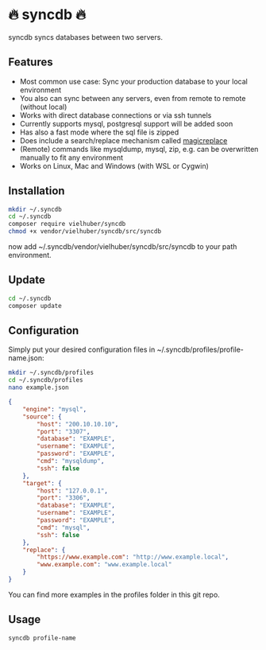 # 🔥 syncdb 🔥

syncdb syncs databases between two servers.

## Features

* Most common use case: Sync your production database to your local environment
* You also can sync between any servers, even from remote to remote (without local)
* Works with direct database connections or via ssh tunnels
* Currently supports mysql, postgresql support will be added soon
* Has also a fast mode where the sql file is zipped
* Does include a search/replace mechanism called [magicreplace](https://github.com/vielhuber/magicreplace)
* (Remote) commands like mysqldump, mysql, zip, e.g. can be overwritten manually to fit any environment
* Works on Linux, Mac and Windows (with WSL or Cygwin)

## Installation

```bash
mkdir ~/.syncdb
cd ~/.syncdb
composer require vielhuber/syncdb
chmod +x vendor/vielhuber/syncdb/src/syncdb
```
now add ~/.syncdb/vendor/vielhuber/syncdb/src/syncdb to your path environment.

## Update

```bash
cd ~/.syncdb
composer update
```

## Configuration

Simply put your desired configuration files in ~/.syncdb/profiles/profile-name.json:

```bash
mkdir ~/.syncdb/profiles
cd ~/.syncdb/profiles
nano example.json
```

```json
{
    "engine": "mysql",
    "source": {
        "host": "200.10.10.10",
        "port": "3307",
        "database": "EXAMPLE",
        "username": "EXAMPLE",
        "password": "EXAMPLE",
        "cmd": "mysqldump",
        "ssh": false
    },
    "target": {
        "host": "127.0.0.1",
        "port": "3306",
        "database": "EXAMPLE",
        "username": "EXAMPLE",
        "password": "EXAMPLE",
        "cmd": "mysql",
        "ssh": false
    },
    "replace": {
        "https://www.example.com": "http://www.example.local",
        "www.example.com": "www.example.local"
    }
}
```

You can find more examples in the profiles folder in this git repo.

## Usage

```bash
syncdb profile-name
```